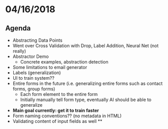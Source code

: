 # 04/16/2018

## Agenda

- Abstracting Data Points
- Went over Cross Validation with Drop, Label Addition, Neural Net (not really)
- Abstractor Demo
    - Concrete examples, abstraction detection
- Some limitations to email generator
- Labels (generalization)
- UI to train system??
- Entire forms in the future (i.e. generalizing entire forms such as contact forms, group forms)
    - Each form element to the entire form
    - Initially manually tell form type, eventually AI should be able to generalize
- **Main goal currently: get it to train faster**
- Form naming conventions?? (no metadata in HTML)
- Validating content of input fields as well **
